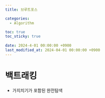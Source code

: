 ```yaml
---
title: 브루트포스

categories:
  - Algorithm

toc: true
toc_sticky: true
 
date: 2024-4-01 00:00:00 +0900
last_modified_at: 2024-04-01 00:00:00 +0900
---
```

# 백트래킹
- 가지치기가 포함된 완전탐색